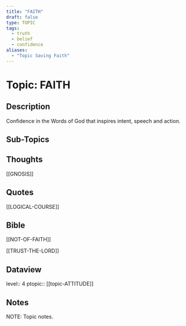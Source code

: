 ```yaml
---
title: "FAITH"
draft: false
type: TOPIC
tags:
  - truth
  - belief
  - confidence
aliases:
  - "Topic Saving Faith"
---
```

# Topic: FAITH
## Description
Confidence in the Words of God that inspires intent, speech and action.

## Sub-Topics


## Thoughts
[[GNOSIS]]

## Quotes
[[LOGICAL-COURSE]]

## Bible
[[NOT-OF-FAITH]]

[[TRUST-THE-LORD]]

## Dataview
level:: 4
ptopic:: [[topic-ATTITUDE]]

## Notes
NOTE: Topic notes.